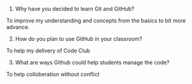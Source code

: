 1. Why have you decided to learn Git and GitHub?

To improve my understanding and concepts from the basics to bit more advance.

2. How do you plan to use GitHub in your classroom?

To help my delivery of Code Club 

3. What are ways Github could help students manage the code?

To help colloberation without conflict
